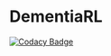 # DementiaRL
[![Codacy Badge](https://api.codacy.com/project/badge/Grade/249c9035ca1b45159f57ec176095594f)](https://www.codacy.com/app/Edern/DementiaRL?utm_source=github.com&utm_medium=referral&utm_content=Edern76/DementiaRL&utm_campaign=badger)